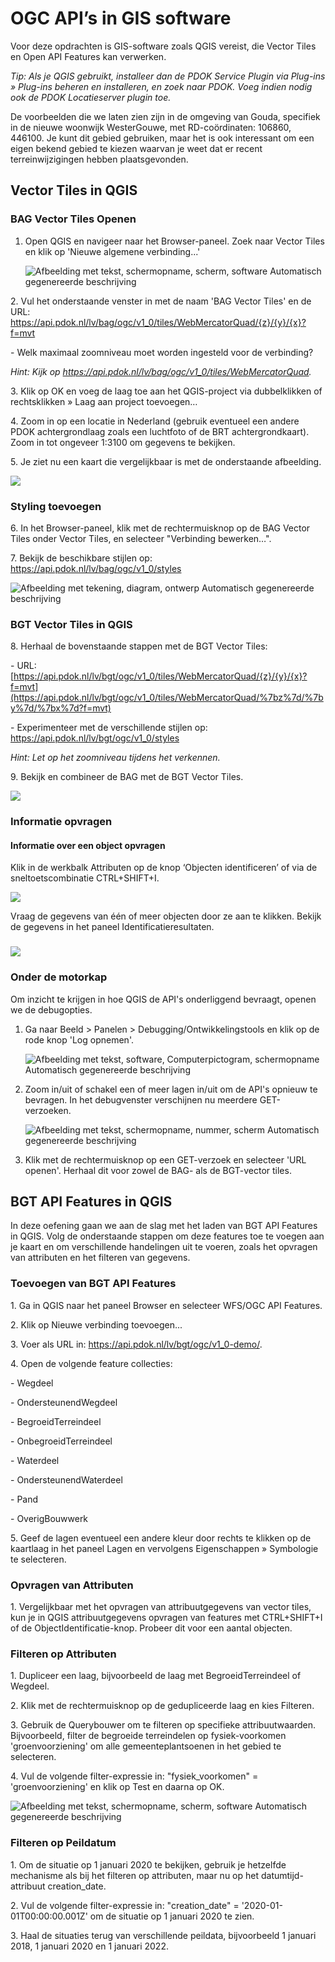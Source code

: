 # OGC API’s in GIS software

Voor deze opdrachten is GIS-software zoals QGIS vereist, die Vector Tiles en Open API Features kan verwerken.

*Tip: Als je QGIS gebruikt, installeer dan de PDOK Service Plugin via Plug-ins » Plug-ins beheren en installeren, en zoek naar PDOK. Voeg indien nodig ook de PDOK Locatieserver plugin toe.*

De voorbeelden die we laten zien zijn in de omgeving van Gouda, specifiek in de nieuwe woonwijk WesterGouwe, met RD-coördinaten: 106860, 446100. Je kunt dit gebied gebruiken, maar het is ook interessant om een eigen bekend gebied te kiezen waarvan je weet dat er recent terreinwijzigingen hebben plaatsgevonden.

## Vector Tiles in QGIS

### BAG Vector Tiles Openen

1.  Open QGIS en navigeer naar het Browser-paneel. Zoek naar Vector Tiles en
    klik op 'Nieuwe algemene verbinding...'

    ![Afbeelding met tekst, schermopname, scherm, software Automatisch
    gegenereerde beschrijving](media/be1c52b06c83f03d6ad05783abf09097.png)

2\. Vul het onderstaande venster in met de naam 'BAG Vector Tiles' en de URL:
https://api.pdok.nl/lv/bag/ogc/v1_0/tiles/WebMercatorQuad/{z}/{y}/{x}?f=mvt

\- Welk maximaal zoomniveau moet worden ingesteld voor de verbinding?

*Hint: Kijk op https://api.pdok.nl/lv/bag/ogc/v1_0/tiles/WebMercatorQuad.*

3\. Klik op OK en voeg de laag toe aan het QGIS-project via dubbelklikken of
rechtsklikken » Laag aan project toevoegen…

4\. Zoom in op een locatie in Nederland (gebruik eventueel een andere PDOK
achtergrondlaag zoals een luchtfoto of de BRT achtergrondkaart). Zoom in tot
ongeveer 1:3100 om gegevens te bekijken.

5\. Je ziet nu een kaart die vergelijkbaar is met de onderstaande afbeelding.

![](media/97eacc1b7f3e2756239e54a1a35b78ca.png)

### Styling toevoegen

6\. In het Browser-paneel, klik met de rechtermuisknop op de BAG Vector Tiles
onder Vector Tiles, en selecteer "Verbinding bewerken…".

7\. Bekijk de beschikbare stijlen op:
<https://api.pdok.nl/lv/bag/ogc/v1_0/styles>

![Afbeelding met tekening, diagram, ontwerp Automatisch gegenereerde
beschrijving](media/af682fbcccafa9cc9d006e379183b316.png)

### BGT Vector Tiles in QGIS

8\. Herhaal de bovenstaande stappen met de BGT Vector Tiles:

\- URL:
[https://api.pdok.nl/lv/bgt/ogc/v1_0/tiles/WebMercatorQuad/{z}/{y}/{x}?f=mvt](https://api.pdok.nl/lv/bgt/ogc/v1_0/tiles/WebMercatorQuad/%7bz%7d/%7by%7d/%7bx%7d?f=mvt)

\- Experimenteer met de verschillende stijlen op:
<https://api.pdok.nl/lv/bgt/ogc/v1_0/styles>

*Hint: Let op het zoomniveau tijdens het verkennen.*

9\. Bekijk en combineer de BAG met de BGT Vector Tiles.

![](media/97bcc20e5c95ac6554c368165006d3bc.png)

### Informatie opvragen

#### Informatie over een object opvragen

Klik in de werkbalk Attributen op de knop ‘Objecten identificeren’ of via de
sneltoetscombinatie CTRL+SHIFT+I.

![](media/6c697c7473395a10fac56c143f7c2fee.png)

Vraag de gegevens van één of meer objecten door ze aan te klikken. Bekijk de
gegevens in het paneel Identificatieresultaten.

### 

### 

### ![](media/97bcc20e5c95ac6554c368165006d3bc.png)

### Onder de motorkap

Om inzicht te krijgen in hoe QGIS de API's onderliggend bevraagt, openen we de
debugopties.

1.  Ga naar Beeld \> Panelen \> Debugging/Ontwikkelingstools en klik op de rode
    knop 'Log opnemen'.

    ![Afbeelding met tekst, software, Computerpictogram, schermopname
    Automatisch gegenereerde
    beschrijving](media/e393cff7f53fb69964ba6cccccd7119f.png)

2.  Zoom in/uit of schakel een of meer lagen in/uit om de API's opnieuw te
    bevragen. In het debugvenster verschijnen nu meerdere GET-verzoeken.

    ![Afbeelding met tekst, schermopname, nummer, scherm Automatisch
    gegenereerde beschrijving](media/61e5c9c7fcd4cc8c8dde5798a22ae040.png)

3.  Klik met de rechtermuisknop op een GET-verzoek en selecteer 'URL openen'.
    Herhaal dit voor zowel de BAG- als de BGT-vector tiles.

## 

## 

## BGT API Features in QGIS

In deze oefening gaan we aan de slag met het laden van BGT API Features in QGIS.
Volg de onderstaande stappen om deze features toe te voegen aan je kaart en om
verschillende handelingen uit te voeren, zoals het opvragen van attributen en
het filteren van gegevens.

### Toevoegen van BGT API Features

1\. Ga in QGIS naar het paneel Browser en selecteer WFS/OGC API Features.

2\. Klik op Nieuwe verbinding toevoegen...

3\. Voer als URL in: https://api.pdok.nl/lv/bgt/ogc/v1_0-demo/.

4\. Open de volgende feature collecties:

\- Wegdeel

\- OndersteunendWegdeel

\- BegroeidTerreindeel

\- OnbegroeidTerreindeel

\- Waterdeel

\- OndersteunendWaterdeel

\- Pand

\- OverigBouwwerk

5\. Geef de lagen eventueel een andere kleur door rechts te klikken op de
kaartlaag in het paneel Lagen en vervolgens Eigenschappen » Symbologie te
selecteren.

### Opvragen van Attributen

1\. Vergelijkbaar met het opvragen van attribuutgegevens van vector tiles, kun je
in QGIS attribuutgegevens opvragen van features met CTRL+SHIFT+I of de
ObjectIdentificatie-knop. Probeer dit voor een aantal objecten.

### Filteren op Attributen

1\. Dupliceer een laag, bijvoorbeeld de laag met BegroeidTerreindeel of Wegdeel.

2\. Klik met de rechtermuisknop op de gedupliceerde laag en kies Filteren.

3\. Gebruik de Querybouwer om te filteren op specifieke attribuutwaarden.
Bijvoorbeeld, filter de begroeide terreindelen op fysiek-voorkomen
'groenvoorziening' om alle gemeenteplantsoenen in het gebied te selecteren.

4\. Vul de volgende filter-expressie in: "fysiek_voorkomen" = 'groenvoorziening'
en klik op Test en daarna op OK.

![Afbeelding met tekst, schermopname, scherm, software Automatisch gegenereerde
beschrijving](media/3eaa7663ac6493f33e04361f5161819b.png)

### Filteren op Peildatum

1\. Om de situatie op 1 januari 2020 te bekijken, gebruik je hetzelfde mechanisme
als bij het filteren op attributen, maar nu op het datumtijd-attribuut
creation_date.

2\. Vul de volgende filter-expressie in: "creation_date" =
'2020-01-01T00:00:00.001Z' om de situatie op 1 januari 2020 te zien.

3\. Haal de situaties terug van verschillende peildata, bijvoorbeeld 1 januari
2018, 1 januari 2020 en 1 januari 2022.
